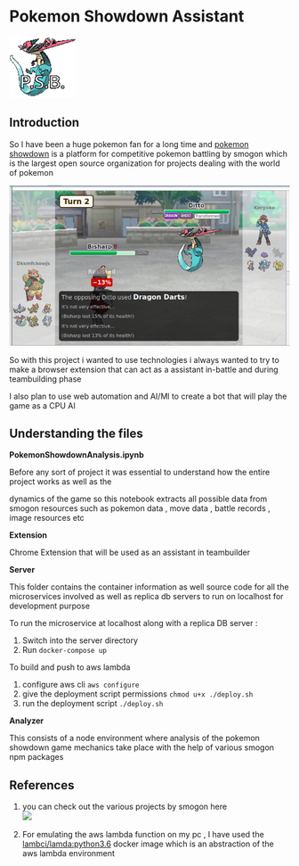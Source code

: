 # Pokemon Showdown Assistant

![logo](https://raw.githubusercontent.com/TheForeverLost/PokemonShowdownBot/master/dragapult.gif)

## Introduction

So I have been a huge pokemon fan for a long time and [pokemon showdown](https://play.pokemonshowdown.com/) is a platform for competitive pokemon battling by smogon which is the largest open source organization for projects dealing with the world of pokemon

![](https://raw.githubusercontent.com/TheForeverLost/PokemonShowdownBot/master/pokemonshowdown.png)



So with this project i wanted to use technologies i always wanted to try to make a browser extension that can act as a assistant in-battle and during teambuilding phase

I also plan to use web automation and AI/Ml to create a bot that will play the game as a CPU AI

## Understanding the files

**PokemonShowdownAnalysis.ipynb**

Before any sort of project it was essential to understand how the entire project works as well as the 

dynamics of the game so this notebook extracts all possible data from smogon resources such as pokemon data , move data , battle records , image resources etc

**Extension**

Chrome Extension that will be used as an assistant in teambuilder

**Server**

This folder contains the container information as well source code for all the microservices involved as well as replica db servers to run on localhost  for development purpose 

To run the microservice at localhost along with a replica DB server :

1.  Switch into the server directory
2. Run `docker-compose up`

To build and push to aws lambda

1. configure aws cli
   `aws configure`
2.  give the deployment script permissions
   `chmod u+x ./deploy.sh`
3. run the deployment script
   `./deploy.sh` 

**Analyzer**

This consists of a node environment where analysis of the pokemon showdown game mechanics take place with the help of various smogon npm packages 

## References

1. you can check out the various projects by smogon here<br>
   [![](https://avatars2.githubusercontent.com/u/5144145?s=200&v=4)](https://github.com/smogon) 

2. For emulating the aws lambda function on my pc , I have used the [lambci/lamda:python3.6](https://hub.docker.com/r/lambci/lambda) docker image which is an abstraction of the aws lambda environment